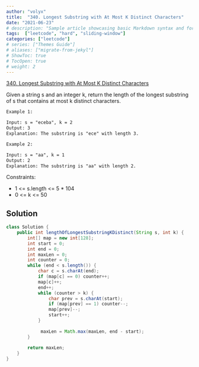 ```yaml
---
author: "volyx"
title:  "340. Longest Substring with At Most K Distinct Characters"
date: "2021-06-23"
# description: "Sample article showcasing basic Markdown syntax and formatting for HTML elements."
tags:  ["leetcode", "hard", "sliding-window"]
categories: ["leetcode"]
# series: ["Themes Guide"]
# aliases: ["migrate-from-jekyl"]
# ShowToc: true
# TocOpen: true
# weight: 2
---
```


[340. Longest Substring with At Most K Distinct Characters](https://leetcode.com/problems/longest-substring-with-at-most-k-distinct-characters/)

Given a string s and an integer k, return the length of the longest substring of s that contains at most k distinct characters.

```txt
Example 1:

Input: s = "eceba", k = 2
Output: 3
Explanation: The substring is "ece" with length 3.

Example 2:

Input: s = "aa", k = 1
Output: 2
Explanation: The substring is "aa" with length 2.
```

Constraints:

- 1 <= s.length <= 5 * 104
- 0 <= k <= 50

## Solution

```java
class Solution {
    public int lengthOfLongestSubstringKDistinct(String s, int k) {
        int[] map = new int[128];
        int start = 0;
        int end = 0;
        int maxLen = 0;
        int counter = 0;
        while (end < s.length()) {
            char c = s.charAt(end);
            if (map[c] == 0) counter++;
            map[c]++;
            end++;
            while (counter > k) {
                char prev = s.charAt(start);
                if (map[prev] == 1) counter--;
                map[prev]--;
                start++;
            }
            
             maxLen = Math.max(maxLen, end - start);
        }
        
        return maxLen;
    }
}
```
